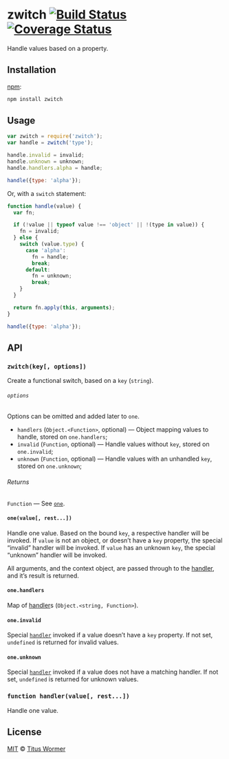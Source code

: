 # zwitch [![Build Status][travis-badge]][travis] [![Coverage Status][codecov-badge]][codecov]

<!--lint disable heading-increment list-item-spacing-->

Handle values based on a property.

## Installation

[npm][npm-install]:

```bash
npm install zwitch
```

## Usage

```javascript
var zwitch = require('zwitch');
var handle = zwitch('type');

handle.invalid = invalid;
handle.unknown = unknown;
handle.handlers.alpha = handle;

handle({type: 'alpha'});
```

Or, with a `switch` statement:

```javascript
function handle(value) {
  var fn;

  if (!value || typeof value !== 'object' || !(type in value)) {
    fn = invalid;
  } else {
    switch (value.type) {
      case 'alpha':
        fn = handle;
        break;
      default:
        fn = unknown;
        break;
    }
  }

  return fn.apply(this, arguments);
}

handle({type: 'alpha'});
```

## API

### `zwitch(key[, options])`

Create a functional switch, based on a `key` (`string`).

###### `options`

Options can be omitted and added later to `one`.

*   `handlers` (`Object.<Function>`, optional)
    — Object mapping values to handle, stored on `one.handlers`;
*   `invalid` (`Function`, optional)
    — Handle values without `key`, stored on `one.invalid`;
*   `unknown` (`Function`, optional)
    — Handle values with an unhandled `key`, stored on `one.unknown`;

###### Returns

`Function` — See [`one`][one].

#### `one(value[, rest...])`

Handle one value.  Based on the bound `key`, a respective handler will
be invoked.  If `value` is not an object, or doesn’t have a `key`
property, the special “invalid” handler will be invoked.  If `value`
has an unknown `key`, the special “unknown” handler will be invoked.

All arguments, and the context object, are passed through to the
[handler][handler], and it’s result is returned.

#### `one.handlers`

Map of [handler][handler]s (`Object.<string, Function>`).

#### `one.invalid`

Special [`handler`][handler] invoked if a value doesn’t have a `key`
property.  If not set, `undefined` is returned for invalid values.

#### `one.unknown`

Special [`handler`][handler] invoked if a value does not have a matching
handler.  If not set, `undefined` is returned for unknown values.

### `function handler(value[, rest...])`

Handle one value.

## License

[MIT][license] © [Titus Wormer][author]

<!-- Definitions -->

[travis-badge]: https://img.shields.io/travis/wooorm/zwitch.svg

[travis]: https://travis-ci.org/wooorm/zwitch

[codecov-badge]: https://img.shields.io/codecov/c/github/wooorm/zwitch.svg

[codecov]: https://codecov.io/github/wooorm/zwitch

[npm-install]: https://docs.npmjs.com/cli/install

[license]: LICENSE

[author]: http://wooorm.com

[one]: #onevalue-rest

[handler]: #function-handlervalue-rest
